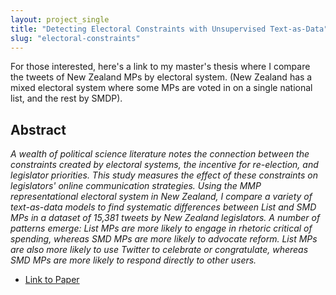 ```yaml
---
layout: project_single
title: "Detecting Electoral Constraints with Unsupervised Text-as-Data"
slug: "electoral-constraints"
---
```


For those interested, here's a link to my master's thesis where I compare the tweets of New Zealand MPs by electoral system. (New Zealand has a mixed electoral system where some MPs are voted in on a single national list, and the rest by SMDP).

## Abstract

_A wealth of political science literature notes the connection between the constraints created by electoral systems, the incentive for re-election, and legislator priorities. This study measures the effect of these constraints on legislators' online communication strategies. Using the MMP representational electoral system in New Zealand, I compare a variety of text-as-data models to find systematic differences between List and SMD MPs in a dataset of 15,381 tweets by New Zealand legislators. A number of patterns emerge: List MPs are more likely to engage in rhetoric critical of spending, whereas SMD MPs are more likely to advocate reform. List MPs are also more likely to use Twitter to celebrate or congratulate, whereas SMD MPs are more likely to respond directly to other users._

- [Link to Paper](/static/docs/harukawa-2019-msc-thesis.pdf)


